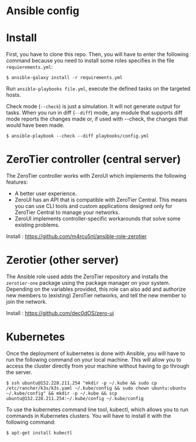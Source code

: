 # Ansible config

# Install
First, you have to clone this repo. Then, you will have to enter the following command because you need to install some roles specifies in the file `requierements.yml`:
```
$ ansible-galaxy install -r requirements.yml
```

Run `ansible-playbooks file.yml`, execute the defined tasks on the targeted hosts.

Check mode (`--check`) is just a simulation. It will not generate output for tasks. When you run in diff (`--diff`) mode, any module that supports diff mode reports the changes made or, if used with --check, the changes that would have been made.

```
$ ansible-playbook --check --diff playbooks/config.yml

```
# ZeroTier controller (central server)

The ZeroTier controller works with ZeroUI which implements the following features:
- A better user experience.
- ZeroUI has an API that is compatible with ZeroTier Central. This means you can use CLI tools and custom applications designed only for ZeroTier Central to manage your networks.
- ZeroUI implements controller-specific workarounds that solve some existing problems.

Install : https://github.com/m4rcu5nl/ansible-role-zerotier

# Zerotier (other server)

The Ansible role used adds the ZeroTier repository and installs the `zerotier-one` package using the package manager on your system. Depending on the variables provided, this role can also add and authorize new members to (existing) ZeroTier networks, and tell the new member to join the network.

Install : https://github.com/dec0dOS/zero-ui

# Kubernetes

Once the deployment of kubernetes is done with Ansible, you will have to run the following command on your local machine. This will allow you to access the cluster directly from your machine without having to go through the server.

```
$ ssh ubuntu@152.228.211.254 "mkdir -p ~/.kube && sudo cp /etc/rancher/k3s/k3s.yaml ~/.kube/config && sudo chown ubuntu:ubuntu ~/.kube/config" && mkdir -p ~/.kube && scp ubuntu@152.228.211.254:~/.kube/config ~/.kube/config
```
To use the kubernetes command line tool, kubectl, which allows you to run commands in Kubernetes clusters. You will have to install it with the following command:

```
$ apt-get install kubectl
```
